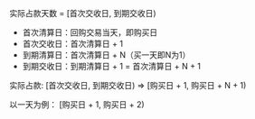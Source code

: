 

实际占款天数 = [首次交收日, 到期交收日)

* 首次清算日：回购交易当天，即购买日
* 首次交收日：首次清算日 + 1
* 到期清算日：首次清算日 + N（买一天即N为1）
* 到期交收日：到期清算日 + 1 = 首次清算日 + N + 1

实际占款: [首次交收日, 到期交收日) =>  [购买日 + 1, 购买日 + N + 1) 

以一天为例： [购买日 + 1, 购买日 + 2) 

